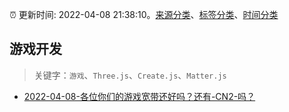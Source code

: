 :alarm_clock: 更新时间: 2022-04-08 21:38:10。[来源分类](../README.md)、[标签分类](../TAGS.md)、[时间分类](../TIMELINE.md)

## 游戏开发


> 关键字：`游戏`、`Three.js`、`Create.js`、`Matter.js`



- [2022-04-08-各位你们的游戏宽带还好吗？还有-CN2-吗？](https://www.v2ex.com/t/845829) 